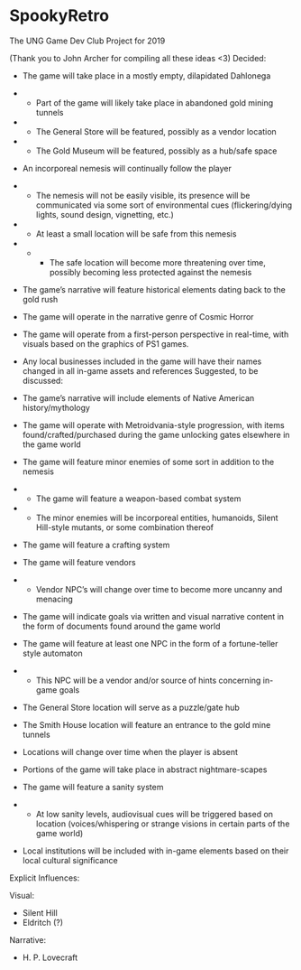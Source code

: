 # SpookyRetro
The UNG Game Dev Club Project for 2019

(Thank you to John Archer for compiling all these ideas <3)
Decided:

-    The game will take place in a mostly empty, dilapidated Dahlonega
-    - Part of the game will likely take place in abandoned gold mining tunnels
-    - The General Store will be featured, possibly as a vendor location
-    - The Gold Museum will be featured, possibly as a hub/safe space

-    An incorporeal nemesis will continually follow the player
-    - The nemesis will not be easily visible, its presence will be communicated via some sort of environmental cues (flickering/dying lights, sound design, vignetting, etc.)
-    - At least a small location will be safe from this nemesis
-    - - The safe location will become more threatening over time, possibly becoming less protected against the nemesis

-    The game’s narrative will feature historical elements dating back to the gold rush

-    The game will operate in the narrative genre of Cosmic Horror

-    The game will operate from a first-person perspective in real-time, with visuals based on the graphics of PS1 games.

-    Any local businesses included in the game will have their names changed in all in-game assets and references
Suggested, to be discussed:

-    The game’s narrative will include elements of Native American history/mythology

-    The game will operate with Metroidvania-style progression, with items found/crafted/purchased during the game unlocking gates elsewhere in the game world

-    The game will feature minor enemies of some sort in addition to the nemesis
-    - The game will feature a weapon-based combat system
-    - The minor enemies will be incorporeal entities, humanoids, Silent Hill-style mutants, or some combination thereof

-    The game will feature a crafting system

-    The game will feature vendors
-    - Vendor NPC’s will change over time to become more uncanny and menacing

-    The game will indicate goals via written and visual narrative content in the form of documents found around the game world

-    The game will feature at least one NPC in the form of a fortune-teller style automaton
-    - This NPC will be a vendor and/or source of hints concerning in-game goals

-    The General Store location will serve as a puzzle/gate hub

-    The Smith House location will feature an entrance to the gold mine tunnels

-    Locations will change over time when the player is absent

-    Portions of the game will take place in abstract nightmare-scapes

-    The game will feature a sanity system
-    - At low sanity levels, audiovisual cues will be triggered based on location (voices/whispering or strange visions in certain parts of the game world)

-    Local institutions will be included with in-game elements based on their local cultural significance

Explicit Influences:

Visual:
-    Silent Hill
-    Eldritch (?)

Narrative:
-    H. P. Lovecraft
